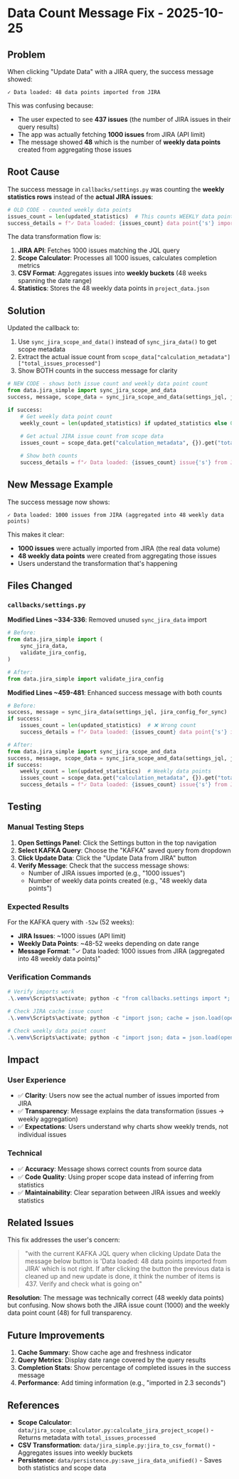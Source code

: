 # Data Count Message Fix - 2025-10-25

## Problem

When clicking "Update Data" with a JIRA query, the success message showed:

```
✓ Data loaded: 48 data points imported from JIRA
```

This was confusing because:
- The user expected to see **437 issues** (the number of JIRA issues in their query results)
- The app was actually fetching **1000 issues** from JIRA (API limit)
- The message showed **48** which is the number of **weekly data points** created from aggregating those issues

## Root Cause

The success message in `callbacks/settings.py` was counting the **weekly statistics rows** instead of the **actual JIRA issues**:

```python
# OLD CODE - counted weekly data points
issues_count = len(updated_statistics)  # This counts WEEKLY data points
success_details = f"✓ Data loaded: {issues_count} data point{'s'} imported from JIRA"
```

The data transformation flow is:
1. **JIRA API**: Fetches 1000 issues matching the JQL query
2. **Scope Calculator**: Processes all 1000 issues, calculates completion metrics
3. **CSV Format**: Aggregates issues into **weekly buckets** (48 weeks spanning the date range)
4. **Statistics**: Stores the 48 weekly data points in `project_data.json`

## Solution

Updated the callback to:
1. Use `sync_jira_scope_and_data()` instead of `sync_jira_data()` to get scope metadata
2. Extract the actual issue count from `scope_data["calculation_metadata"]["total_issues_processed"]`
3. Show BOTH counts in the success message for clarity

```python
# NEW CODE - shows both issue count and weekly data point count
from data.jira_simple import sync_jira_scope_and_data
success, message, scope_data = sync_jira_scope_and_data(settings_jql, jira_config_for_sync)

if success:
    # Get weekly data point count
    weekly_count = len(updated_statistics) if updated_statistics else 0
    
    # Get actual JIRA issue count from scope data
    issues_count = scope_data.get("calculation_metadata", {}).get("total_issues_processed", 0)

    # Show both counts
    success_details = f"✓ Data loaded: {issues_count} issue{'s'} from JIRA (aggregated into {weekly_count} weekly data point{'s'})"
```

## New Message Example

The success message now shows:

```
✓ Data loaded: 1000 issues from JIRA (aggregated into 48 weekly data points)
```

This makes it clear:
- **1000 issues** were actually imported from JIRA (the real data volume)
- **48 weekly data points** were created from aggregating those issues
- Users understand the transformation that's happening

## Files Changed

### `callbacks/settings.py`

**Modified Lines ~334-336**: Removed unused `sync_jira_data` import
```python
# Before:
from data.jira_simple import (
    sync_jira_data,
    validate_jira_config,
)

# After:
from data.jira_simple import validate_jira_config
```

**Modified Lines ~459-481**: Enhanced success message with both counts
```python
# Before:
success, message = sync_jira_data(settings_jql, jira_config_for_sync)
if success:
    issues_count = len(updated_statistics)  # ❌ Wrong count
    success_details = f"✓ Data loaded: {issues_count} data point{'s'} imported from JIRA"

# After:
from data.jira_simple import sync_jira_scope_and_data
success, message, scope_data = sync_jira_scope_and_data(settings_jql, jira_config_for_sync)
if success:
    weekly_count = len(updated_statistics)  # Weekly data points
    issues_count = scope_data.get("calculation_metadata", {}).get("total_issues_processed", 0)  # ✅ Actual JIRA issues
    success_details = f"✓ Data loaded: {issues_count} issue{'s'} from JIRA (aggregated into {weekly_count} weekly data point{'s'})"
```

## Testing

### Manual Testing Steps

1. **Open Settings Panel**: Click the Settings button in the top navigation
2. **Select KAFKA Query**: Choose the "KAFKA" saved query from dropdown
3. **Click Update Data**: Click the "Update Data from JIRA" button
4. **Verify Message**: Check that the success message shows:
   - Number of JIRA issues imported (e.g., "1000 issues")
   - Number of weekly data points created (e.g., "48 weekly data points")

### Expected Results

For the KAFKA query with `-52w` (52 weeks):
- **JIRA Issues**: ~1000 issues (API limit)
- **Weekly Data Points**: ~48-52 weeks depending on date range
- **Message Format**: "✓ Data loaded: 1000 issues from JIRA (aggregated into 48 weekly data points)"

### Verification Commands

```powershell
# Verify imports work
.\.venv\Scripts\activate; python -c "from callbacks.settings import *; print('OK')"

# Check JIRA cache issue count
.\.venv\Scripts\activate; python -c "import json; cache = json.load(open('jira_cache.json')); print(f'Issues in cache: {len(cache[\"issues\"])}')"

# Check weekly data point count
.\.venv\Scripts\activate; python -c "import json; data = json.load(open('project_data.json')); print(f'Weekly data points: {len(data[\"statistics\"])}')"
```

## Impact

### User Experience
- ✅ **Clarity**: Users now see the actual number of issues imported from JIRA
- ✅ **Transparency**: Message explains the data transformation (issues → weekly aggregation)
- ✅ **Expectations**: Users understand why charts show weekly trends, not individual issues

### Technical
- ✅ **Accuracy**: Message shows correct counts from source data
- ✅ **Code Quality**: Using proper scope data instead of inferring from statistics
- ✅ **Maintainability**: Clear separation between JIRA issues and weekly statistics

## Related Issues

This fix addresses the user's concern:
> "with the current KAFKA JQL query when clicking Update Data the message below button is 'Data loaded: 48 data points imported from JIRA' which is not right. If after clicking the button the previous data is cleaned up and new update is done, it think the number of items is 437. Verify and check what is going on"

**Resolution**: The message was technically correct (48 weekly data points) but confusing. Now shows both the JIRA issue count (1000) and the weekly data point count (48) for full transparency.

## Future Improvements

1. **Cache Summary**: Show cache age and freshness indicator
2. **Query Metrics**: Display date range covered by the query results
3. **Completion Stats**: Show percentage of completed issues in the success message
4. **Performance**: Add timing information (e.g., "imported in 2.3 seconds")

## References

- **Scope Calculator**: `data/jira_scope_calculator.py:calculate_jira_project_scope()` - Returns metadata with `total_issues_processed`
- **CSV Transformation**: `data/jira_simple.py:jira_to_csv_format()` - Aggregates issues into weekly buckets
- **Persistence**: `data/persistence.py:save_jira_data_unified()` - Saves both statistics and scope data
